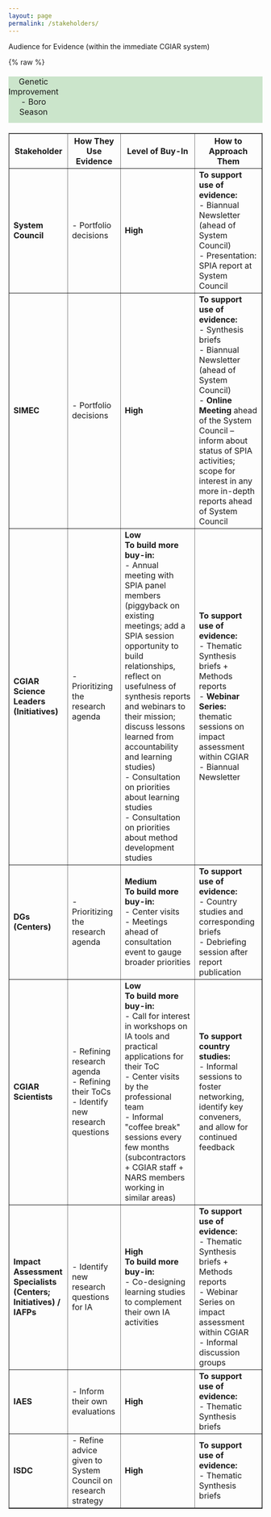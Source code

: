 ```yaml
---
layout: page
permalink: /stakeholders/
---
```




Audience for Evidence (within the immediate CGIAR system)


{% raw %}
<style>
/* Custom Table Styling */
.custom-table {
  background-color: rgba(0, 128, 0, 0.2); /* Light green */
  border-collapse: collapse;
  width: 100%;
  margin: 20px 0;
  font-size: 1rem;
}

.custom-table th {
  background-color: rgba(0, 128, 0, 0.4); /* Darker green */
  color: white;
  text-align: left;
  padding: 8px;
}

.custom-table th, .custom-table td {
  border: 1px solid #ddd;
  padding: 8px;
}

.custom-table tr:nth-child(even) {
  background-color: rgba(0, 128, 0, 0.1); /* Alternating row color */
}

.custom-table tr:hover {
  background-color: rgba(0, 128, 0, 0.3); /* Highlight on hover */
}
</style>

<table class="custom-table">
   <caption>Genetic Improvement - Boro Season</caption>
<thead>
  <tr>
<table border="1">
  <tr>
    <th>Stakeholder</th>
    <th>How They Use Evidence</th>
    <th>Level of Buy-In</th>
    <th>How to Approach Them</th>
  </tr>
  <tr>
    <td><strong>System Council</strong></td>
    <td>- Portfolio decisions</td>
    <td><strong>High</strong></td>
    <td><strong>To support use of evidence:</strong><br>- Biannual Newsletter (ahead of System Council)<br>- Presentation: SPIA report at System Council</td>
  </tr>
  <tr>
    <td><strong>SIMEC</strong></td>
    <td>- Portfolio decisions</td>
    <td><strong>High</strong></td>
    <td><strong>To support use of evidence:</strong><br>- Synthesis briefs<br>- Biannual Newsletter (ahead of System Council)<br>- <strong>Online Meeting</strong> ahead of the System Council – inform about status of SPIA activities; scope for interest in any more in-depth reports ahead of System Council</td>
  </tr>
  <tr>
    <td><strong>CGIAR Science Leaders (Initiatives)</strong></td>
    <td>- Prioritizing the research agenda</td>
    <td><strong>Low</strong><br><strong>To build more buy-in:</strong><br>- Annual meeting with SPIA panel members (piggyback on existing meetings; add a SPIA session opportunity to build relationships, reflect on usefulness of synthesis reports and webinars to their mission; discuss lessons learned from accountability and learning studies)<br>- Consultation on priorities about learning studies<br>- Consultation on priorities about method development studies</td>
    <td><strong>To support use of evidence:</strong><br>- Thematic Synthesis briefs + Methods reports<br>- <strong>Webinar Series:</strong> thematic sessions on impact assessment within CGIAR<br>- Biannual Newsletter</td>
  </tr>
  <tr>
    <td><strong>DGs (Centers)</strong></td>
    <td>- Prioritizing the research agenda</td>
    <td><strong>Medium</strong><br><strong>To build more buy-in:</strong><br>- Center visits<br>- Meetings ahead of consultation event to gauge broader priorities</td>
    <td><strong>To support use of evidence:</strong><br>- Country studies and corresponding briefs<br>- Debriefing session after report publication</td>
  </tr>
  <tr>
    <td><strong>CGIAR Scientists</strong></td>
    <td>- Refining research agenda<br>- Refining their ToCs<br>- Identify new research questions</td>
    <td><strong>Low</strong><br><strong>To build more buy-in:</strong><br>- Call for interest in workshops on IA tools and practical applications for their ToC<br>- Center visits by the professional team<br>- Informal "coffee break" sessions every few months (subcontractors + CGIAR staff + NARS members working in similar areas)</td>
    <td><strong>To support country studies:</strong><br>- Informal sessions to foster networking, identify key conveners, and allow for continued feedback</td>
  </tr>
  <tr>
    <td><strong>Impact Assessment Specialists (Centers; Initiatives) / IAFPs</strong></td>
    <td>- Identify new research questions for IA</td>
    <td><strong>High</strong><br><strong>To build more buy-in:</strong><br>- Co-designing learning studies to complement their own IA activities</td>
    <td><strong>To support use of evidence:</strong><br>- Thematic Synthesis briefs + Methods reports<br>- Webinar Series on impact assessment within CGIAR<br>- Informal discussion groups</td>
  </tr>
  <tr>
    <td><strong>IAES</strong></td>
    <td>- Inform their own evaluations</td>
    <td><strong>High</strong></td>
    <td><strong>To support use of evidence:</strong><br>- Thematic Synthesis briefs</td>
  </tr>
  <tr>
    <td><strong>ISDC</strong></td>
    <td>- Refine advice given to System Council on research strategy</td>
    <td><strong>High</strong></td>
    <td><strong>To support use of evidence:</strong><br>- Thematic Synthesis briefs</td>
  </tr>
</table>
